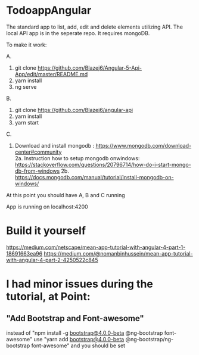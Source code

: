 # TodoappAngular

The standard app to list, add, edit and delete elements utilizing API. 
The local API app is in the seperate repo.
It requires mongoDB.

To make it work: 

A.

1. git clone https://github.com/Blazej6/Angular-5-Api-App/edit/master/README.md
2. yarn install
3. ng serve

B.

1. git clone https://github.com/Blazej6/angular-api
2. yarn install
3. yarn start

C.

1. Download and install mongodb : https://www.mongodb.com/download-center#community           
2a. Instruction how to setup mongodb onwindows: https://stackoverflow.com/questions/20796714/how-do-i-start-mongo-db-from-windows
2b. https://docs.mongodb.com/manual/tutorial/install-mongodb-on-windows/

At this point you should have A, B and C running

App is running on localhost:4200

 # Build it yourself 
https://medium.com/netscape/mean-app-tutorial-with-angular-4-part-1-18691663ea96
https://medium.com/@nomanbinhussein/mean-app-tutorial-with-angular-4-part-2-4250522c845

 # I had minor issues during the tutorial, at Point:

 ## "Add Bootstrap and Font-awesome"
 instead of "npm install -g bootstrap@4.0.0-beta @ng-bootstrap font-awesome"
 use "yarn add bootstrap@4.0.0-beta @ng-bootstrap/ng-bootstrap font-awesome"
 and you should be set

